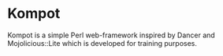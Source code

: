 # Kompot
Kompot is a simple Perl web-framework inspired by Dancer and
Mojolicious::Lite which is developed for training purposes.

